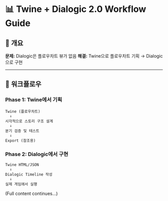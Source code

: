 # 📊 Twine + Dialogic 2.0 Workflow Guide

## 🎯 개요

**문제:** Dialogic은 플로우차트 뷰가 없음
**해결:** Twine으로 플로우차트 기획 → Dialogic으로 구현

---

## 🔄 워크플로우

### Phase 1: Twine에서 기획
```
Twine (플로우차트)
  ↓
시각적으로 스토리 구조 설계
  ↓
분기 검증 및 테스트
  ↓
Export (참조용)
```

### Phase 2: Dialogic에서 구현
```
Twine HTML/JSON
  ↓
Dialogic Timeline 작성
  ↓
실제 게임에서 실행
```

(Full content continues...)
